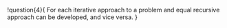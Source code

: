 !question{4}{
For each iterative approach to a problem and equal recursive approach can be developed, and vice versa.
}
